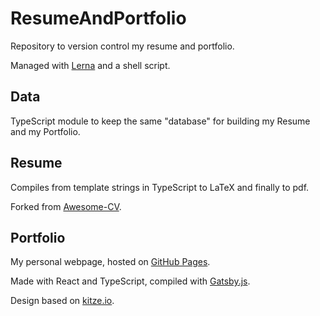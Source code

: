# ResumeAndPortfolio
Repository to version control my resume and portfolio.

Managed with [Lerna](https://lerna.js.org/) and a shell script.

## Data
TypeScript module to keep the same "database" for building my Resume and my Portfolio.

## Resume
Compiles from template strings in TypeScript to LaTeX and finally to pdf.

Forked from [Awesome-CV](https://github.com/posquit0/Awesome-CV/).

## Portfolio
My personal webpage, hosted on [GitHub Pages](https://mariojim.github.io/).

Made with React and TypeScript, compiled with [Gatsby.js](https://www.gatsbyjs.org/).

Design based on [kitze.io](https://kitze.io/).
